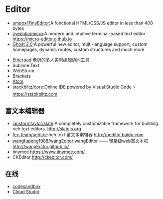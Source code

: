 # Editor

* [umpox/TinyEditor](https://github.com/umpox/TinyEditor):A functional HTML/CSS/JS editor in less than 400 bytes
* [zyedidia/micro](https://github.com/zyedidia/micro):A modern and intuitive terminal-based text editor https://micro-editor.github.io
* [Ghost 2.0](https://blog.ghost.org/2-0/):A powerful new editor, multi-language support, custom homepages, dynamic routes, custom structures and much more
-   [Etherpad](http://etherpad.org/):老牌的多人实时编辑协同工具
-   Sublime Text
-   WebStorm
-   Brackets
-   [Atom](./Atom.md)
-   [stackblitz/core](https://github.com/stackblitz/core):Online IDE powered by Visual Studio Code ⚡️ https://stackblitz.com

## 富文本编辑器

* [ianstormtaylor/slate](https://github.com/ianstormtaylor/slate):A completely customizable framework for building rich text editors. http://slatejs.org
* [fex-team/ueditor](https://github.com/fex-team/ueditor):rich text 富文本编辑器 http://ueditor.baidu.com
* [wangfupeng1988/wangEditor](https://github.com/wangfupeng1988/wangEditor/):wangEditor —— 轻量级web富文本框 http://wangEditor.github.io/
* tinymce https://www.tinymce.com/
* CKEditor http://ckeditor.com/

## 在线

* [codesandbox](https://codesandbox.io)
* [Cloud Studio](https://studio.dev.tencent.com/)
